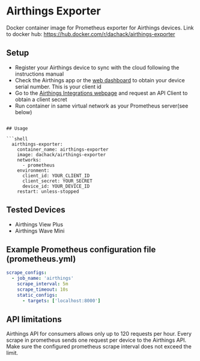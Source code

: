 # Airthings Exporter

Docker container image for Prometheus exporter for Airthings devices.
Link to docker hub: https://hub.docker.com/r/dachack/airthings-exporter

## Setup

- Register your Airthings device to sync with the cloud following the instructions manual
- Check the Airthings app or the [web dashboard](https://dashboard.airthings.com) to obtain your device serial number. This is your client id
- Go to the [Airthings Integrations webpage](https://dashboard.airthings.com/integrations/api-integration) and request an API Client to obtain a client secret
- Run container in same virtual network as your Prometheus server(see below)
```

## Usage

```shell
  airthings-exporter:
    container_name: airthings-exporter
    image: dachack/airthings-exporter
    networks:
      - prometheus
    environment:
      client_id: YOUR_CLIENT_ID
      client_secret: YOUR_SECRET
      device_id: YOUR_DEVICE_ID
    restart: unless-stopped
```

## Tested Devices

- Airthings View Plus
- Airthings Wave Mini

## Example Prometheus configuration file (prometheus.yml)

```yml
scrape_configs:
  - job_name: 'airthings'
    scrape_interval: 5m
    scrape_timeout: 10s
    static_configs:
      - targets: ['localhost:8000']
```

## API limitations

Airthings API for consumers allows only up to 120 requests per hour. Every scrape in prometheus sends one request per device to the Airthings API. Make sure the configured prometheus scrape interval does not exceed the limit.
